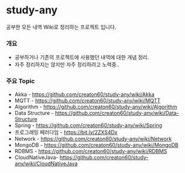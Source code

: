 # study-any
공부한 모든 내역 Wiki로 정리하는 프로젝트 입니다.

### 개요
* 공부하거나 기존의 프로젝트에 사용했던 내역에 대한 개념 정리.
* 자주 정리하지는 않지만 자주 정리하려고 노력중..

### 주요 Topic

* Akka           - https://github.com/creaton60/study-any/wiki/Akka
* MQTT           - https://github.com/creaton60/study-any/wiki/MQTT
* Algorithm      - https://github.com/creaton60/study-any/wiki/Algorithm
* Data Structure - https://github.com/creaton60/study-any/wiki/Data-Structure
* Spring         - https://github.com/creaton60/study-any/wiki/Spring
* 프로그래밍 페러다임 - https://bit.ly/2ZXS4Dx
* Network        - https://github.com/creaton60/study-any/wiki/Network
* MongoDB        - https://github.com/creaton60/study-any/wiki/MongoDB
* RDBMS          - https://github.com/creaton60/study-any/wiki/RDBMS
* CloudNativeJava- https://github.com/creaton60/study-any/wiki/CloudNativeJava
